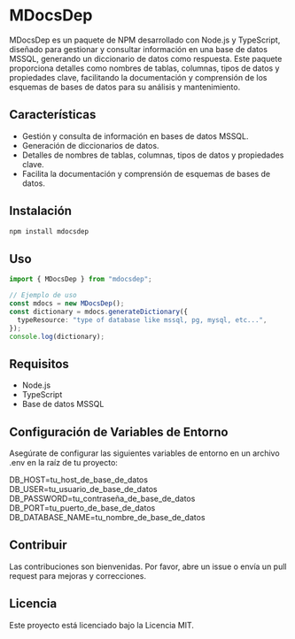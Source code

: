 # MDocsDep

MDocsDep es un paquete de NPM desarrollado con Node.js y TypeScript, diseñado para gestionar y consultar información en una base de datos MSSQL, generando un diccionario de datos como respuesta. Este paquete proporciona detalles como nombres de tablas, columnas, tipos de datos y propiedades clave, facilitando la documentación y comprensión de los esquemas de bases de datos para su análisis y mantenimiento.

## Características

- Gestión y consulta de información en bases de datos MSSQL.
- Generación de diccionarios de datos.
- Detalles de nombres de tablas, columnas, tipos de datos y propiedades clave.
- Facilita la documentación y comprensión de esquemas de bases de datos.

## Instalación

```bash
npm install mdocsdep
```

## Uso

```typescript
import { MDocsDep } from "mdocsdep";

// Ejemplo de uso
const mdocs = new MDocsDep();
const dictionary = mdocs.generateDictionary({
  typeResource: "type of database like mssql, pg, mysql, etc...",
});
console.log(dictionary);
```

## Requisitos

- Node.js
- TypeScript
- Base de datos MSSQL

## Configuración de Variables de Entorno

Asegúrate de configurar las siguientes variables de entorno en un archivo .env en la raíz de tu proyecto:

DB_HOST=tu_host_de_base_de_datos
DB_USER=tu_usuario_de_base_de_datos
DB_PASSWORD=tu_contraseña_de_base_de_datos
DB_PORT=tu_puerto_de_base_de_datos
DB_DATABASE_NAME=tu_nombre_de_base_de_datos

## Contribuir

Las contribuciones son bienvenidas. Por favor, abre un issue o envía un pull request para mejoras y correcciones.

## Licencia

Este proyecto está licenciado bajo la Licencia MIT.
